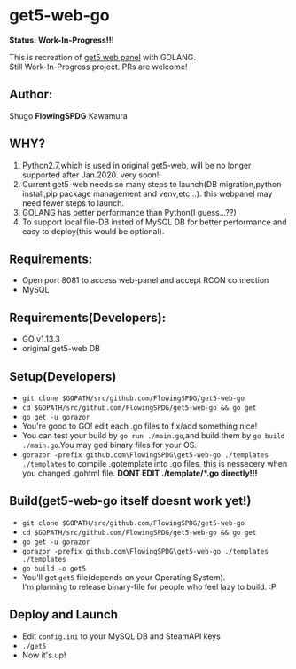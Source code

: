 get5-web-go
===========================
**Status: Work-In-Progress!!!**

This is recreation of [get5 web panel](https://github.com/splewis/get5-web) with GOLANG.  
Still Work-In-Progress project. PRs are welcome!

## Author:
Shugo **FlowingSPDG** Kawamura

## WHY?
1. Python2.7,which is used in original get5-web, will be no longer supported after Jan.2020. very soon!!
2. Current get5-web needs so many steps to launch(DB migration,python install,pip package management and venv,etc...). this webpanel may need fewer steps to launch.
3. GOLANG has better performance than Python(I guess...??)
4. To support local file-DB insted of MySQL DB for better performance and easy to deploy(this would be optional).

## Requirements:
- Open port 8081 to access web-panel and accept RCON connection
- MySQL

## Requirements(Developers):
- GO v1.13.3
- original get5-web DB

## Setup(Developers)
- ``git clone $GOPATH/src/github.com/FlowingSPDG/get5-web-go``  
- ``cd $GOPATH/src/github.com/FlowingSPDG/get5-web-go && go get``
- ``go get -u gorazor``
- You're good to GO! edit each .go files to fix/add something nice!
- You can test your build by ``go run ./main.go``,and build them by ``go build ./main.go``.You may ged binary files for your OS.  
- ``gorazor -prefix github.com\FlowingSPDG\get5-web-go ./templates ./templates`` to compile .gotemplate into .go files. this is nessecery when you changed .gohtml file. **DONT EDIT ./template/\*.go directly!!!**


## Build(get5-web-go itself doesnt work yet!)
- ``git clone $GOPATH/src/github.com/FlowingSPDG/get5-web-go``  
- ``cd $GOPATH/src/github.com/FlowingSPDG/get5-web-go && go get``
- ``go get -u gorazor``
- ``gorazor -prefix github.com\FlowingSPDG\get5-web-go ./templates ./templates``
- ``go build -o get5``
- You'll get `get5` file(depends on your Operating System).  
I'm planning to release binary-file for people who feel lazy to build. :P

## Deploy and Launch
- Edit `config.ini` to your MySQL DB and SteamAPI keys
- `./get5`
- Now it's up!
